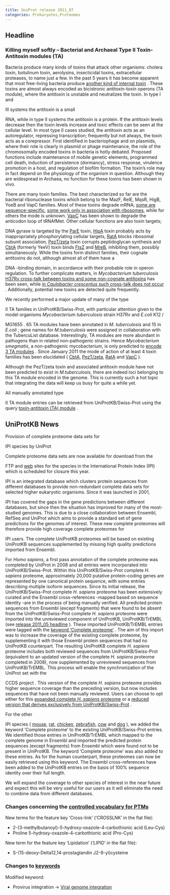 ```yaml
---
title: UniProt release 2011_07
categories: Prokaryotes,Proteomes
---
```


## Headline

### Killing myself softly – Bacterial and Archaeal Type II Toxin-Antitoxin modules (TA)

Bacteria produce many kinds of toxins that attack other organisms: cholera toxin, botulinum toxin, aerolysins, insecticidal toxins, extracellular proteases, to name just a few. In the past 5 years it has become apparent that most free-living bacteria produce [another kind of internal toxin](http://www.ncbi.nlm.nih.gov/pubmed/15718296) . These toxins are almost always encoded as bicistronic antitoxin-toxin operons (TA module), where the antitoxin is unstable and neutralizes the toxin. In type I and

III systems the antitoxin is a small

RNA, while in type II systems the antitoxin is a protein. If the antitoxin levels decrease then the toxin levels increase and toxic effects can be seen at the cellular level. In most type II cases studied, the antitoxin acts as an autoregulator, repressing transcription; frequently but not always, the toxin acts as a corepressor. First identified in bacteriophage and on plasmids, where their role is clearly in plasmid or phage maintenance, the role of the chromosomally encoded toxins in bacteria is hotly debated. Proposed functions include maintenance of mobile genetic elements, programmed cell death, induction of persistence (dormancy), stress response, virulence promotion in a host, and regulation of biofilm formation. The toxin’s role may in fact depend on the physiology of the organism in question. Although they are widespread in Archaea, no function for these toxins has been shown in vivo.

There are many toxin families. The best characterized so far are the bacterial ribonuclease toxins which belong to the MazF, RelE, MqsR, HigB, YoeB and VapC families. Most of these toxins degrade mRNA; [some are sequence-specific](http://www.uniprot.org/uniprot/P0AE70), [some work only in association with ribosomes](http://www.uniprot.org/uniprot/P0C077), while for others the mode is unknown. [VapC](http://www.uniprot.org/uniprot/Q8ZM86) has been shown to degrade the anticodon loop of tRNAfMet. Other cellular functions are also toxin targets;

DNA gyrase is targeted by the [ParE](http://www.uniprot.org/uniprot/Q79EC5) toxin, [HipA](http://www.uniprot.org/uniprot/P23874) toxin probably acts by inappropriately phosphorylating cellular targets, [RatA](http://www.uniprot.org/uniprot/P0AGL5) blocks ribosomal subunit association, [PezT/zeta](http://www.uniprot.org/uniprot/Q97QZ1) toxin corrupts peptidoglycan synthesis and [CbtA](http://www.uniprot.org/uniprot/P64524) (formerly YeeV) toxin binds [FtsZ](http://www.uniprot.org/uniprot/P0A9A6) and [MreB](http://www.uniprot.org/uniprot/P0A9X4), inhibiting them, possibly simultaneously. While the toxins form distinct families, their cognate antitoxins do not, although almost all of them have a

DNA -binding domain, in accordance with their probable role in operon regulation. To further complicate matters, in *Mycobacterium tuberculosis* [H37Rv cross-talk between toxins and some non-cognate antitoxins](http://www.ncbi.nlm.nih.gov/pubmed/20876537) has been seen, while [in *Caulobacter crescentus* such cross-talk does not occur](http://www.ncbi.nlm.nih.gov/pubmed/20487277) . Additionally, potential new toxins are detected quite frequently.

We recently performed a major update of many of the type

II TA families in UniProtKB/Swiss-Prot, with particular attention given to the model organisms *Mycobacterium tuberculosis* strain H37Rv and *E.coli* K12 /

MG1655 . 65 TA modules have been annotated in *M. tuberculosis* and 15 in *E.coli* ; gene names for *M.tuberculosis* were assigned in collaboration with the TubercuList database. Interestingly, TA modules are more abundant in pathogens than in related non-pathogenic strains. Hence *Mycobacterium smegmatis*, a non-pathogenic mycobacterium, is only predicted to [encode 3 TA modules](http://www.ncbi.nlm.nih.gov/pubmed/20011113) . Since January 2011 the mode of action of at least 4 toxin families has been elucidated ( [CbtA](http://www.ncbi.nlm.nih.gov/pubmed/21166897), [PezT/zeta](http://www.ncbi.nlm.nih.gov/pubmed/21445328), [RatA](http://www.ncbi.nlm.nih.gov/pubmed/21323758) and [VapC](http://www.ncbi.nlm.nih.gov/pubmed/21502523) ).

Although the PezT/zeta toxin and associated antitoxin module have not been predicted to exist in *M.tuberculosis*, there are indeed loci belonging to this TA module encoded in the genome. This is currently such a hot topic that integrating the data will keep us busy for quite a while yet.

All manually annotated type

II TA module entries can be retrieved from UniProtKB/Swiss-Prot using the query [toxin-antitoxin (TA) module](http://www.uniprot.org/uniprot/?query=annotation:(type:function+%22toxin-antitoxin+(TA)+module%22)) .

## UniProtKB News

Provision of complete proteome data sets for

IPI species by UniProt

Complete proteome data sets are now available for download from the

FTP and [web](http://www.uniprot.org/taxonomy/complete-proteomes) sites for the species in the International Protein Index (IPI) which is scheduled for closure this year.

IPI is an integrated database which clusters protein sequences from different databases to provide non-redundant complete data sets for selected higher eukaryotic organisms. Since it was launched in 2001,

IPI has covered the gaps in the gene predictions between different databases, but since then the situation has improved for many of the most-studied genomes. This is due to a close collaboration between Ensembl, RefSeq and UniProt which aims to provide a standard set of gene predictions for the genomes of interest. These new complete proteomes will therefore provide high coverage complete proteomes for

IPI users. The complete UniProtKB proteomes will be based on existing UniProtKB sequences supplemented by missing high quality predictions imported from Ensembl.

For *Homo sapiens*, a first pass annotation of the complete proteome was completed by UniProt in 2008 and all entries were incorporated into UniProtKB/Swiss-Prot. Within this UniProtKB/Swiss-Prot complete *H. sapiens* proteome, approximately 20,000 putative protein-coding genes are represented by one canonical protein sequence, with some entries describing multiple isoform sequences. Since its initial release, the UniProtKB/Swiss-Prot complete *H. sapiens* proteome has been extensively curated and the Ensembl cross-references -mapped based on sequence identity -are in the process of being manually verified. All predicted protein sequences from Ensembl (except fragments) that were found to be absent from the UniProtKB/Swiss-Prot complete *H. sapiens* proteome were imported into the unreviewed component of UniProtKB, UniProtKB/TrEMBL (see [release 2011\_05 headline](http://www.uniprot.org/news/2011/05/03/release) ). These imported UniProtKB/TrEMBL entries were tagged with the [keyword ‘Complete proteome’](http://www.uniprot.org/keywords/KW-0181) . The aim of this import was to increase the coverage of the existing complete proteome, by supplementing it with those Ensembl protein sequences that had no UniProtKB counterpart. The resulting UniProtKB complete *H. sapiens* proteome includes both reviewed sequences from UniProtKB/Swiss-Prot (equivalent to an updated version of the complete *H. sapiens* proteome completed in 2008), now supplemented by unreviewed sequences from UniProtKB/TrEMBL. This process will enable the synchronization of the UniProt set with the

CCDS project . This version of the complete *H. sapiens* proteome provides higher sequence coverage than the preceding version, but now includes sequences that have not been manually reviewed. Users can choose to opt either for this [expanded complete *H. sapiens* proteome](http://www.uniprot.org/uniprot/?query=organism:9606+keyword:181) or a [reduced version that derives exclusively from UniProtKB/Swiss-Prot](http://www.uniprot.org/uniprot/?query=organism:9606+keyword:181+reviewed:yes) .

For the other

IPI species ( [mouse](http://www.uniprot.org/uniprot/?query=taxonomy:10090+keyword:181), [rat](http://www.uniprot.org/uniprot/?query=taxonomy:10116+keyword:181), [chicken](http://www.uniprot.org/uniprot/?query=taxonomy:9031+keyword:181), [zebrafish](http://www.uniprot.org/uniprot/?query=taxonomy:7955+keyword:181), [cow](http://www.uniprot.org/uniprot/?query=taxonomy:9913+keyword:181) and [dog](http://www.uniprot.org/uniprot/?query=taxonomy:9615+keyword:181) ), we added the keyword ‘Complete proteome’ to the existing UniProtKB/Swiss-Prot entries. We identified those entries in UniProtKB/TrEMBL which mapped to the complete genome in Ensembl and imported the predicted protein sequences (except fragments) from Ensembl which were found not to be present in UniProtKB. The keyword ‘Complete proteome’ was also added to these entries. As for the human counterpart, these proteomes can now be easily retrieved using this keyword. The Ensembl cross-references have been added to the UniProtKB entries on the basis of 100% sequence identity over their full length.

We will expand the coverage to other species of interest in the near future and expect this will be very useful for our users as it will eliminate the need to combine data from different databases.

### Changes concerning the [controlled vocabulary for PTMs](http://www.uniprot.org/docs/ptmlist)

New terms for the feature key ‘Cross-link’ (‘CROSSLNK’ in the flat file):

-   2-(3-methylbutanoyl)-5-hydroxy-oxazole-4-carbothionic acid (Leu-Cys)
-   Proline 5-hydroxy-oxazole-4-carbothionic acid (Pro-Cys)

New term for the feature key ‘Lipidation’ (‘LIPID’ in the flat file):

-   S-(15-deoxy-Delta12,14-prostaglandin J2-9-yl)cysteine

### Changes to [keywords](http://www.uniprot.org/docs/keywlist)

Modified keyword:

-   Provirus integration -&gt; [Viral genome integration](http://www.uniprot.org/keywords/KW-1179)
